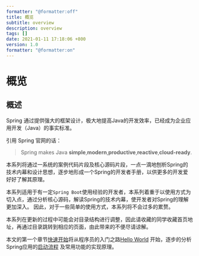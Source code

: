 ```yaml
---
formatter: "@formatter:off"
title: 概览 
subtitle: overview 
description: overview 
tags: [] 
date: 2021-01-11 17:18:06 +800 
version: 1.0
formatter: "@formatter:on"
---
```


# 概览

## 概述

Spring 通过提供强大的框架设计，极大地提高Java的开发效率，已经成为企业应用开发（Java）的事实标准。

引用 Spring 官网的话：

> Spring makes Java **simple**,**modern**,**productive**,**reactive**,**cloud-ready**.

本系列将通过一系统的案例代码片段及核心源码片段，一点一滴地刨析Spring的技术内幕和设计思想，逐步地形成一个Spring的开发者手册，以供更多的开发爱好好了解其原理。

本系列适用于有一定`Spring Boot`使用经验的开发者，本系列着重于以使用方式为切入点，通过分析核心源码，解读Spring的技术内幕，使开发者对Spring的理解更加深入。 因此，对于一些简单的使用方式，本系列将不会过多的累赘。

本系列在更新的过程中可能会对目录结构进行调整，因此请收藏的同学收藏首页地址，再通过目录跳转到相应的页面，由此带来的不便尽请谅解。

本文的第一个章节[快速开始](quick-start/index.md)将从程序员的入门之路[Hello World](quick-start/hello-world.md)
开始，逐步的分析Spring应用的[启动流程](boot/spring-application.md)
及常用功能的实现原理。